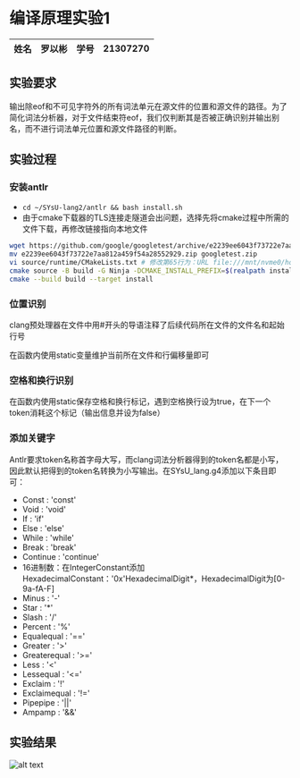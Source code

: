 # 编译原理实验1
|姓名|罗以彬|学号|21307270|
|---|---|---|---|

## 实验要求
输出除eof和不可见字符外的所有词法单元在源文件的位置和源文件的路径。为了简化词法分析器，对于文件结束符eof，我们仅判断其是否被正确识别并输出别名，而不进行词法单元位置和源文件路径的判断。

## 实验过程
### 安装antlr
- `cd ~/SYsU-lang2/antlr && bash install.sh`
- 由于cmake下载器的TLS连接走隧道会出问题，选择先将cmake过程中所需的文件下载，再修改链接指向本地文件
```bash
wget https://github.com/google/googletest/archive/e2239ee6043f73722e7aa812a459f54a28552929.zip
mv e2239ee6043f73722e7aa812a459f54a28552929.zip googletest.zip
vi source/runtime/CMakeLists.txt # 修改第65行为：URL file:///mnt/nvme0/home/luoyb/SYsU-lang2/antlr/googletest.zip
cmake source -B build -G Ninja -DCMAKE_INSTALL_PREFIX=$(realpath install) -DANTLR4_INSTALL=ON
cmake --build build --target install
```

### 位置识别
clang预处理器在文件中用#开头的导语注释了后续代码所在文件的文件名和起始行号

在函数内使用static变量维护当前所在文件和行偏移量即可

### 空格和换行识别
在函数内使用static保存空格和换行标记，遇到空格换行设为true，在下一个token消耗这个标记（输出信息并设为false）

### 添加关键字
Antlr要求token名称首字母大写，而clang词法分析器得到的token名都是小写，因此默认把得到的token名转换为小写输出。在SYsU_lang.g4添加以下条目即可：
- Const : 'const'
- Void : 'void'
- If : 'if'
- Else : 'else'
- While : 'while'
- Break : 'break'
- Continue : 'continue'
- 16进制数：在IntegerConstant添加HexadecimalConstant：'0x'HexadecimalDigit*，HexadecimalDigit为[0-9a-fA-F]
- Minus : '-'
- Star : '*'
- Slash : '/'
- Percent : '%'
- Equalequal : '=='
- Greater : '>'
- Greaterequal : '>='
- Less : '<'
- Lessequal : '<='
- Exclaim : '!'
- Exclaimequal : '!='
- Pipepipe : '||'
- Ampamp : '&&'

## 实验结果
![alt text](result.png)